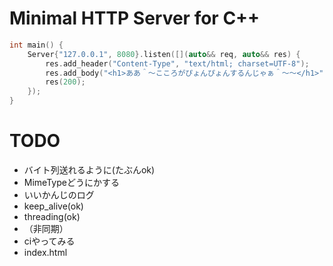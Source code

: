 # Minimal HTTP Server for C++

```cpp
int main() {
    Server{"127.0.0.1", 8080}.listen([](auto&& req, auto&& res) {
        res.add_header("Content-Type", "text/html; charset=UTF-8");
        res.add_body("<h1>ああ＾～こころがぴょんぴょんするんじゃぁ＾～～</h1>");
        res(200);
    });
}
```

# TODO
* バイト列送れるように(たぶんok)
* MimeTypeどうにかする
* いいかんじのログ
* keep_alive(ok)
* threading(ok)
* （非同期）
* ciやってみる
* index.html